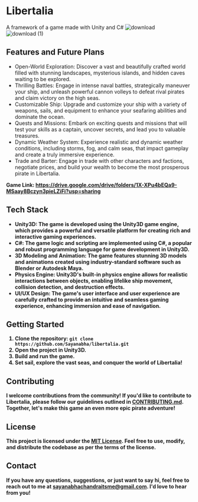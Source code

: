 # Libertalia
A framework of a game made with Unity and C#
![download](https://github.com/Sayanabha/Libertalia/assets/30752262/61edeece-5641-4013-ae90-bbf24204bb04)
![download (1)](https://github.com/Sayanabha/Libertalia/assets/30752262/03ecae75-7625-47b2-8eaf-c5844c2e5c41)
 <h2>Features and Future Plans</h2>
  <ul>
    <li>Open-World Exploration: Discover a vast and beautifully crafted world filled with stunning landscapes, mysterious islands, and hidden caves waiting to be explored.</li>
    <li>Thrilling Battles: Engage in intense naval battles, strategically maneuver your ship, and unleash powerful cannon volleys to defeat rival pirates and claim victory on the high seas.</li>
    <li>Customizable Ship: Upgrade and customize your ship with a variety of weapons, sails, and equipment to enhance your seafaring abilities and dominate the ocean.</li>
    <li>Quests and Missions: Embark on exciting quests and missions that will test your skills as a captain, uncover secrets, and lead you to valuable treasures.</li>
    <li>Dynamic Weather System: Experience realistic and dynamic weather conditions, including storms, fog, and calm seas, that impact gameplay and create a truly immersive experience.</li>
    <li>Trade and Barter: Engage in trade with other characters and factions, negotiate prices, and build your wealth to become the most prosperous pirate in Libertalia.</li>
  </ul>
  
<b>Game Link: https://drive.google.com/drive/folders/1X-XPu4bEQa9-MSaay8Bczyn3pieLZiFi?usp=sharing<b>
  <h2>Tech Stack</h2>
  <ul>
    <li>Unity3D: The game is developed using the Unity3D game engine, which provides a powerful and versatile platform for creating rich and interactive gaming experiences.</li>
    <li>C#: The game logic and scripting are implemented using C#, a popular and robust programming language for game development in Unity3D.</li>
    <li>3D Modeling and Animation: The game features stunning 3D models and animations created using industry-standard software such as Blender or Autodesk Maya.</li>
    <li>Physics Engine: Unity3D's built-in physics engine allows for realistic interactions between objects, enabling lifelike ship movement, collision detection, and destruction effects.</li>
    <li>UI/UX Design: The game's user interface and user experience are carefully crafted to provide an intuitive and seamless gaming experience, enhancing immersion and ease of navigation.</li>
  </ul>
  
  <h2>Getting Started</h2>
  <ol>
    <li>Clone the repository: <code>git clone https://github.com/Sayanabha/libertalia.git</code></li>
    <li>Open the project in Unity3D.</li>
    <li>Build and run the game.</li>
    <li>Set sail, explore the vast seas, and conquer the world of Libertalia!</li>
  </ol>
  
  <h2>Contributing</h2>
  <p>I welcome contributions from the community! If you'd like to contribute to Libertalia, please follow our guidelines outlined in <a href="CONTRIBUTING.md">CONTRIBUTING.md</a>. Together, let's make this game an even more epic pirate adventure!</p>
  
  <h2>License</h2>
  <p>This project is licensed under the <a href="LICENSE">MIT License</a>. Feel free to use, modify, and distribute the codebase as per the terms of the license.</p>
  
  <h2>Contact</h2>
  <p>If you have any questions, suggestions, or just want to say hi, feel free to reach out to me at <a href="sayanabhachandraitsme@gmail.com">sayanabhachandraitsme@gmail.com</a>. I'd love to hear from you!</p>
